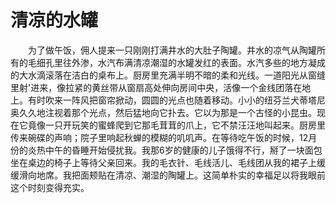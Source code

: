 # 清凉的水罐
　　为了做午饭，佣人提来一只刚刚打满井水的大肚子陶罐。井水的凉气从陶罐所有的毛细孔里往外渗，水汽布满清凉潮湿的水罐发红的表面。水汽多些的地方凝成的大水滴滚落在洁白的桌布上。厨房里充满半明不暗的柔和光线。一道阳光从窗缝里射'进来，像拉紧的黄丝带从窗扇高处伸向房间中央，活像一个金线团落在地上。有时吹来一阵风把窗帘掀动，圆圆的光点也随着移动。小小的纽芬兰犬蒂塔尼奥久久地注视着那个光点，然后猛地向它扑去。它以为那是一个古怪的小昆虫。现在它竟像一只开玩笑的蜜蜂爬到它那毛茸茸的爪上，它不禁汪汪地叫起来。厨房里传来碗碟的声响；院子里响起秋蝉的模糊的叽叽声。在等待吃午饭的时候，12月份的炎热中午的昏睡开始侵扰我。我那6岁的健康的儿子饿得不行，掰了一块面包坐在桌边的椅子上等待父亲回来。我的毛衣针、毛线活儿、毛线团从我的裙子上缓缓滑向地席。我把面颊贴在清凉、潮湿的陶罐上。这简单朴实的幸福足以将我眼前这个时刻变得充实。
 